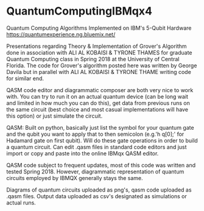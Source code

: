 # QuantumComputingIBMqx4
Quantum Computing Algorithms Implemented on IBM's 5-Qubit Hardware  https://quantumexperience.ng.bluemix.net/ 

Presentations regarding Theory & Implementation of Grover's Algorithm done in association with ALI AL KOBAISI & TYRONE THAMES for graduate Quantum Computing class in Spring 2018 at the University of Central Florida. The code for Grover's algorithm posted here was written by George Davila but in parallel with ALI AL KOBAISI & TYRONE THAME writing code for similar end. 

QASM code editor and diagrammatic composer are both very nice to work with. You can try to run it on an actual quantum device (can be long wait and limited in how much you can do this), get data from previous runs on the same circuit (best choice and most casual implementations will have this option) or just simulate the circuit. 

QASM: Built on python, basically just list the symbol for your quantum gate and the qubit you want to apply that to then semicolon (e.g.'h q[0];' for Hadamard gate on first qubit). Will do these gate operations in order to build a quantum circuit. Can edit .qasm files in standard code editors and just import or copy and paste into the online IBMqx QASM editor. 

QASM code subject to frequent updates, most of this code was written and tested Spring 2018. However, diagrammatic representation of quantum circuits employed by IBMQX generally stays the same.

Diagrams of quantum circuits uploaded as png's, qasm code uploaded as .qasm files. Output data uploaded as csv's designated as simulations or actual runs.
